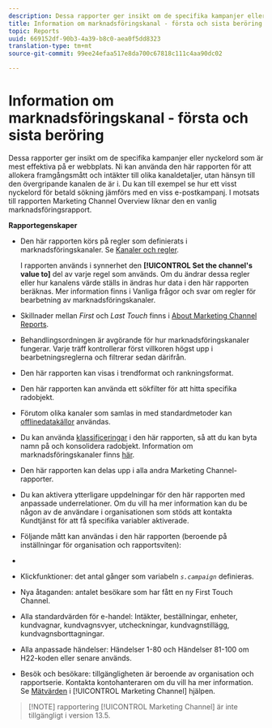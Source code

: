 ```yaml
---
description: Dessa rapporter ger insikt om de specifika kampanjer eller nyckelord som är mest effektiva på er webbplats. Ni kan använda den här rapporten för att allokera framgångsmått och intäkter till olika kanaldetaljer, utan hänsyn till den övergripande kanalen de är i. Du kan till exempel se hur ett visst nyckelord för betald sökning jämförs med en viss e-postkampanj. I motsats till rapporten Marketing Channel Overview liknar den en vanlig marknadsföringsrapport.
title: Information om marknadsföringskanal - första och sista beröring
topic: Reports
uuid: 669152df-90b3-4a39-b8c0-aea0f5dd8323
translation-type: tm+mt
source-git-commit: 99ee24efaa517e8da700c67818c111c4aa90dc02

---
```



# Information om marknadsföringskanal - första och sista beröring

Dessa rapporter ger insikt om de specifika kampanjer eller nyckelord som är mest effektiva på er webbplats. Ni kan använda den här rapporten för att allokera framgångsmått och intäkter till olika kanaldetaljer, utan hänsyn till den övergripande kanalen de är i. Du kan till exempel se hur ett visst nyckelord för betald sökning jämförs med en viss e-postkampanj. I motsats till rapporten Marketing Channel Overview liknar den en vanlig marknadsföringsrapport.

**Rapportegenskaper**

* Den här rapporten körs på regler som definierats i marknadsföringskanaler. Se [Kanaler och regler](https://marketing.adobe.com/resources/help/en_US/mchannel/c_channels_rules.html).

   I rapporten används i synnerhet den **[!UICONTROL Set the channel's value to]** del av varje regel som används. Om du ändrar dessa regler eller hur kanalens värde ställs in ändras hur data i den här rapporten beräknas. Mer information finns i Vanliga frågor och [](https://marketing.adobe.com/resources/help/en_US/mchannel/c_faq.html)svar om regler för bearbetning av marknadsföringskanaler.

* Skillnader mellan *First* och *Last Touch* finns i [About Marketing Channel Reports](https://marketing.adobe.com/resources/help/en_US/mchannel/c_overview.html).

* Behandlingsordningen är avgörande för hur marknadsföringskanaler fungerar. Varje träff kontrollerar först villkoren högst upp i bearbetningsreglerna och filtrerar sedan därifrån.
* Den här rapporten kan visas i trendformat och rankningsformat.
* Den här rapporten kan använda ett sökfilter för att hitta specifika radobjekt.
* Förutom olika kanaler som samlas in med standardmetoder kan [offlinedatakällor](https://marketing.adobe.com/resources/help/en_US/mchannel/c_overview_online_offline.html) användas.
* Du kan använda [klassificeringar](https://marketing.adobe.com/resources/help/en_US/reference/classifications.html) i den här rapporten, så att du kan byta namn på och konsolidera radobjekt. Information om marknadsföringskanaler finns [här](https://marketing.adobe.com/resources/help/en_US/mchannel/t_classifications.html).

* Den här rapporten kan delas upp i alla andra Marketing Channel-rapporter.
* Du kan aktivera ytterligare uppdelningar för den här rapporten med anpassade underrelationer. Om du vill ha mer information kan du be någon av de användare i organisationen som stöds att kontakta Kundtjänst för att få specifika variabler aktiverade.
* Följande mått kan användas i den här rapporten (beroende på inställningar för organisation och rapportsviten):
* 

   * Klickfunktioner: det antal gånger som variabeln *`s.campaign`* definieras.
   * Nya åtaganden: antalet besökare som har fått en ny First Touch Channel.
   * Alla standardvärden för e-handel: Intäkter, beställningar, enheter, kundvagnar, kundvagnsvyer, utcheckningar, kundvagnstillägg, kundvagnsborttagningar.
   * Alla anpassade händelser: Händelser 1-80 och Händelser 81-100 om H22-koden eller senare används.
   * Besök och besökare: tillgängligheten är beroende av organisation och rapportserie. Kontakta kontohanteraren om du vill ha mer information.
   Se [Mätvärden](https://marketing.adobe.com/resources/help/en_US/mchannel/c_overview_metrics.html) i [!UICONTROL Marketing Channel] hjälpen.

> [!NOTE] rapportering [!UICONTROL Marketing Channel] är inte tillgängligt i version 13.5.

